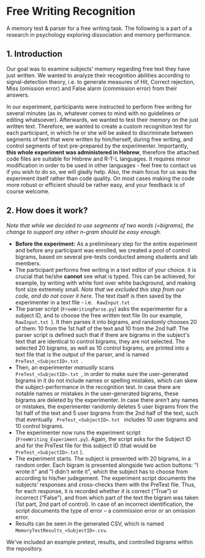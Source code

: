 # Free Writing Recognition
A memory test &amp; parser for a free writing task.
The following is a part of a research in psychology exploring dissociation and memory performance. 

## 1. Introduction
Our goal was to examine subjects’ memory regarding free text they have just written. We wanted to analyze their recognition abilities according to signal-detection theory, i.e. to generate measures of Hit, Correct rejection, Miss (omission error) and False alarm (commission error) from their answers. 

In our experiment, participants were instructed to perform free writing for several minutes (as in, whatever comes to mind with no guidelines or editing whatsoever). Afterwards, we wanted to test their memory on the just written text. Therefore, we wanted to create a custom recognition test for each participant, in which he or she will be asked to discriminate between segments of text that were written by him/herself, during free writing, and control segments of text pre-prepared by the experimenter. Importantly, **this whole experiment was administered in Hebrew**, therefore the attached code files are suitable for Hebrew and R-T-L languages. It requires minor modification in order to be used in other languages - feel free to contact us if you wish to do so, we will gladly help.
Also, the main focus for us was the experiment itself rather than code quality. On most cases making the code more robust or efficient should be rather easy, and your feedback is of course welcome.

## 2. How does it work?
<em>Note that while we decided to use segments of two words (=bigrams), the change to support any other n-gram should be easy enough.</em>


- **Before the experiment:** As a prelimineary step for the entire experiment and before any participant was enrolled, we created a pool of control bigrams, based on several pre-tests conducted among students and lab members. 
- The participant performs free writing in a text editor of your choice. it is crucial that he/she **cannot** see what is typed. This can be achieved, for example, by writing with white font over white background, and making font size extremely small. <em> Note that we excluded this step from our code, and do not cover it here.</em> The text itself is then saved by the experimenter in a text file - i.e. <code> RawInput.txt </code>.
- The parser script  (<code>FreeWritingParse.py</code>) asks the experimenter for a subject ID, and to choose the free written text file (In our example, <code> RawInput.txt </code>). It then parses it into bigrams, and randomly chooses 20 of them: 10 from the 1st half of the text and 10 from the 2nd half. The parser script is defined such that if there are bigrams in the subject's text that are identical to control bigrams, they are not selected. The selected 20 bigrams, as well as 10 control bigrams, are printed into a text file that is the output of the parser, and is named <code> PreTest_\<SubjectID\>.txt </code>. 
- Then, an experimenter <em>manually</em> scans <code> PreTest_\<SubjectID\>.txt </code>, in order to make sure the user-generated bigrams in it do not include names or spelling mistakes, which can skew the subject-performance in the recognition test. In case there are notable names or mistakes in the user-generated bigrams, these bigrams are deleted by the experimenter. In case there aren’t any names or mistakes, the experimenter randomly deletes 5 user bigrams from the 1st half of the text and 5 user bigrams from the 2nd half of the text, such that eventually <code> PreTest_\<SubjectID\>.txt </code> includes 10 user bigrams and 10 control bigrams. 
- The experimenter now runs the experiment script (<code>FreeWriting_Experiment.py</code>). Again, the script asks for the Subject ID   and for the PreTest file for this subject ID (that would be <code> PreTest_\<SubjectID\>.txt</code> ).
- The experiment starts. The subject is presented with 20 bigrams, in a random order. Each bigram is presented alongside two action buttons: "I wrote it" and "I didn't write it", which the subject has to choose from according to his/her judegement. The experiment script documents the subjects' responses and cross-checks them with the PreTest file. Thus, for each response, it is recorded whether it is correct (“True”) or incorrect (“False”), and from which part of the text the bigram was taken (1st part, 2nd part of control). In case of an incorrect identification, the script documents the type of error – a commission error or an omission error.
- Results can be seen in the generated CSV, which is named <code>MemoryTestResults_\<SubjectID\>.csv</code>.
  
We've included an example pretest, results, and controlled bigrams within the repository.
  


